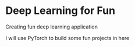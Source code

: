 # Deep Learning for Fun

Creating fun deep learning application


I will use PyTorch to build some fun projects in here
